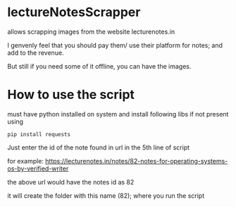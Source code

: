 # lectureNotesScrapper

allows scrapping images from the website lecturenotes.in

I genvenly feel that you should pay them/ use their platform for notes; and add to the revenue.

But still if you need some of it offline, you can have the images.

# How to use the script

must have python installed on system
and install following libs if not present using 

  `pip install requests`

Just enter the id of the note found in url in the 5th line of script

for example: https://lecturenotes.in/notes/82-notes-for-operating-systems-os-by-verified-writer

the above url would have the notes id as 82

it will create the folder with this name (82); where you run the script
